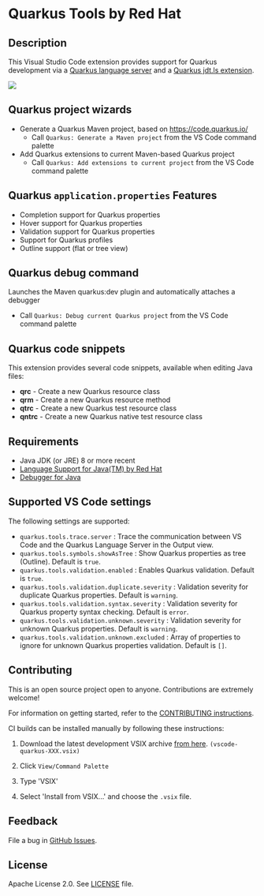 # Quarkus Tools by Red Hat

## Description

This Visual Studio Code extension provides support for Quarkus development via a 
[Quarkus language server](https://github.com/redhat-developer/quarkus-ls/tree/master/quarkus.ls)
and a [Quarkus jdt.ls extension](https://github.com/redhat-developer/quarkus-ls/tree/master/quarkus.jdt).

![](images/propertiesSupport.png)

## Quarkus project wizards
  * Generate a Quarkus Maven project, based on https://code.quarkus.io/
    - Call `Quarkus: Generate a Maven project` from the VS Code command palette
  * Add Quarkus extensions to current Maven-based Quarkus project
    - Call `Quarkus: Add extensions to current project` from the VS Code command palette

## Quarkus `application.properties` Features
  * Completion support for Quarkus properties
  * Hover support for Quarkus properties
  * Validation support for Quarkus properties 
  * Support for Quarkus profiles
  * Outline support (flat or tree view)

## Quarkus debug command
  Launches the Maven quarkus:dev plugin and automatically attaches a debugger
  * Call `Quarkus: Debug current Quarkus project` from the VS Code command palette

## Quarkus code snippets
This extension provides several code snippets, available when editing Java files:

  * **qrc** - Create a new Quarkus resource class
  * **qrm** - Create a new Quarkus resource method
  * **qtrc** - Create a new Quarkus test resource class
  * **qntrc** - Create a new Quarkus native test resource class

## Requirements

  * Java JDK (or JRE) 8 or more recent
  * [Language Support for Java(TM) by Red Hat](https://marketplace.visualstudio.com/items?itemName=redhat.java)
  * [Debugger for Java](https://marketplace.visualstudio.com/items?itemName=vscjava.vscode-java-debug)

## Supported VS Code settings

The following settings are supported:
  
* `quarkus.tools.trace.server` : Trace the communication between VS Code and the Quarkus Language Server in the Output view.
* `quarkus.tools.symbols.showAsTree` : Show Quarkus properties as tree (Outline). Default is `true`.
* `quarkus.tools.validation.enabled` : Enables Quarkus validation. Default is `true`.
* `quarkus.tools.validation.duplicate.severity` : Validation severity for duplicate Quarkus properties.
Default is `warning`.
* `quarkus.tools.validation.syntax.severity` : Validation severity for Quarkus property syntax checking.
Default is `error`.
* `quarkus.tools.validation.unknown.severity` : Validation severity for unknown Quarkus properties. Default is `warning`.
* `quarkus.tools.validation.unknown.excluded` : Array of properties to ignore for unknown Quarkus properties validation. Default is `[]`.
        
## Contributing

This is an open source project open to anyone. Contributions are extremely welcome!

For information on getting started, refer to the [CONTRIBUTING instructions](CONTRIBUTING.md).

CI builds can be installed manually by following these instructions:

  1) Download the latest development VSIX archive [from here](https://download.jboss.org/jbosstools/vscode/snapshots/vscode-quarkus/?C=M;O=D). `(vscode-quarkus-XXX.vsix)`

  2) Click `View/Command Palette` 
  
  3) Type 'VSIX'

  4) Select 'Install from VSIX...' and choose the `.vsix` file.

## Feedback

File a bug in [GitHub Issues](https://github.com/redhat-developer/vscode-quarkus/issues).

## License

Apache License 2.0.
See [LICENSE](LICENSE) file.
